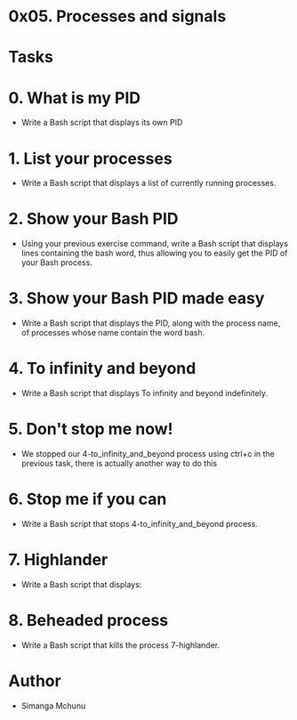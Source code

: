 # 0x05. Processes and signals

# Tasks

# 0. What is my PID
- Write a Bash script that displays its own PID

# 1. List your processes
- Write a Bash script that displays a list of currently running processes.

# 2. Show your Bash PID
- Using your previous exercise command, write a Bash script that displays lines containing the bash word, thus allowing you to easily get the PID of your Bash process.

# 3. Show your Bash PID made easy
- Write a Bash script that displays the PID, along with the process name, of processes whose name contain the word bash.

# 4. To infinity and beyond
- Write a Bash script that displays To infinity and beyond indefinitely.

# 5. Don't stop me now!
- We stopped our 4-to_infinity_and_beyond process using ctrl+c in the previous task, there is actually another way to do this

# 6. Stop me if you can
- Write a Bash script that stops 4-to_infinity_and_beyond process.

# 7. Highlander
- Write a Bash script that displays:

# 8. Beheaded process
- Write a Bash script that kills the process 7-highlander.

# Author
- Simanga Mchunu
